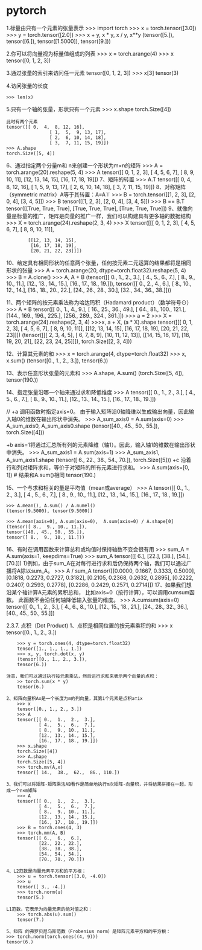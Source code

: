 # pytorch

1.标量由只有一个元素的张量表示
    >>> import torch
    >>> x = torch.tensor([3.0])
    >>> y = torch.tensor([2.0])
    >>> x + y, x * y, x / y, x**y
    (tensor([5.]), tensor([6.]), tensor([1.5000]), tensor([9.]))


2.你可以将向量视为标量值组成的列表
    >>> x = torch.arange(4)
    >>> x
    tensor([0, 1, 2, 3])

3.通过张量的索引来访问任一元素
    tensor([0, 1, 2, 3])
    >>> x[3]
    tensor(3)

4.访问张量的长度

    >>> len(x)
5.只有一个轴的张量，形状只有一个元素
    >>> x.shape
    torch.Size([4])
    
    此时有两个元素
    tensor([[ 0,  4,  8, 12, 16],
                    [ 1,  5,  9, 13, 17],
                    [ 2,  6, 10, 14, 18],
                    [ 3,  7, 11, 15, 19]])
    >>> A.shape
    torch.Size([5, 4])

6、通过指定两个分量m和 n来创建一个形状为m×n的矩阵
    >>> A = torch.arange(20).reshape(5, 4)
    >>> A
    tensor([[ 0,  1,  2,  3],
            [ 4,  5,  6,  7],
            [ 8,  9, 10, 11],
            [12, 13, 14, 15],
            [16, 17, 18, 19]])
7、矩阵的转置
    >>> A.T
    tensor([[ 0,  4,  8, 12, 16],
            [ 1,  5,  9, 13, 17],
            [ 2,  6, 10, 14, 18],
            [ 3,  7, 11, 15, 19]])
8、对称矩阵（symmetric matrix）A等于其转置：A=A⊤
    >>> B = torch.tensor([[1, 2, 3], [2, 0, 4], [3, 4, 5]])
    >>> B
    tensor([[1, 2, 3],
            [2, 0, 4],
            [3, 4, 5]])
    >>> B == B.T
    tensor([[True, True, True],
            [True, True, True],
            [True, True, True]])
9、就像向量是标量的推广，矩阵是向量的推广一样，我们可以构建具有更多轴的数据结构
    >>> X = torch.arange(24).reshape(2, 3, 4)
    >>> X
    tensor([[[ 0,  1,  2,  3],
             [ 4,  5,  6,  7],
             [ 8,  9, 10, 11]],
    
            [[12, 13, 14, 15],
             [16, 17, 18, 19],
             [20, 21, 22, 23]]])

10、给定具有相同形状的任意两个张量，任何按元素二元运算的结果都将是相同形状的张量
    >>> A = torch.arange(20, dtype=torch.float32).reshape(5, 4)
    >>> B = A.clone()
    >>> A, A + B
    (tensor([[ 0.,  1.,  2.,  3.],
            [ 4.,  5.,  6.,  7.],
            [ 8.,  9., 10., 11.],
            [12., 13., 14., 15.],
            [16., 17., 18., 19.]]), 
     tensor([[ 0.,  2.,  4.,  6.],
            [ 8., 10., 12., 14.],
            [16., 18., 20., 22.],
            [24., 26., 28., 30.],
            [32., 34., 36., 38.]]))

11、两个矩阵的按元素乘法称为哈达玛积（Hadamard product）（数学符号⊙）
    >>> A * B
    tensor([[  0.,   1.,   4.,   9.],
            [ 16.,  25.,  36.,  49.],
            [ 64.,  81., 100., 121.],
            [144., 169., 196., 225.],
            [256., 289., 324., 361.]])
    >>> a = 2
    >>> X = torch.arange(24).reshape(2, 3, 4)
    >>>x, a + X, (a * X).shape
    tensor([[[ 0,  1,  2,  3],
             [ 4,  5,  6,  7],
             [ 8,  9, 10, 11]],
            [[12, 13, 14, 15],
             [16, 17, 18, 19],
             [20, 21, 22, 23]]])
    (tensor([[[ 2,  3,  4,  5],
             [ 6,  7,  8,  9],
             [10, 11, 12, 13]],
            [[14, 15, 16, 17],
             [18, 19, 20, 21],
             [22, 23, 24, 25]]]), 
    torch.Size([2, 3, 4]))


12、计算其元素的和
    >>> x = torch.arange(4, dtype=torch.float32)
    >>> x, x.sum()
    (tensor([0., 1., 2., 3.]), 
     tensor(6.))

13、表示任意形状张量的元素和
    >>> A.shape, A.sum()
    (torch.Size([5, 4]), tensor(190.))


14、指定张量沿哪一个轴来通过求和降低维度
    >>> A
    tensor([[ 0.,  1.,  2.,  3.],
            [ 4.,  5.,  6.,  7.],
            [ 8.,  9., 10., 11.],
            [12., 13., 14., 15.],
            [16., 17., 18., 19.]])
    
//
+a 调用函数时指定axis=0。 由于输入矩阵沿0轴降维以生成输出向量，因此输入轴0的维数在输出形状中消失。
    >>> A_sum_axis0 = A.sum(axis=0)
    >>> A_sum_axis0, A_sum_axis0.shape
    (tensor([40., 45., 50., 55.]), torch.Size([4]))
    
+b axis=1将通过汇总所有列的元素降维（轴1）。因此，输入轴1的维数在输出形状中消失。
    >>> A_sum_axis1 = A.sum(axis=1)
    >>> A_sum_axis1, A_sum_axis1.shape
    (tensor([ 6., 22., 38., 54., 70.]), torch.Size([5]))
+c 沿着行和列对矩阵求和，等价于对矩阵的所有元素进行求和。
    >>> A.sum(axis=[0, 1])  # 结果和A.sum()相同
    tensor(190.)

15、一个与求和相关的量是平均值（mean或average）
    >>> A
    tensor([[ 0.,  1.,  2.,  3.],
            [ 4.,  5.,  6.,  7.],
            [ 8.,  9., 10., 11.],
            [12., 13., 14., 15.],
            [16., 17., 18., 19.]])

    >>> A.mean(), A.sum() / A.numel()
    (tensor(9.5000), tensor(9.5000))

    >>> A.mean(axis=0), A.sum(axis=0),  A.sum(axis=0) / A.shape[0]
    (tensor([ 8.,  9., 10., 11.]),
    tensor([40., 45., 50., 55.]), 
    tensor([ 8.,  9., 10., 11.]))

16、有时在调用函数来计算总和或均值时保持轴数不变会很有用
    >>> sum_A = A.sum(axis=1, keepdims=True)
    >>> sum_A
    tensor([[ 6.],
            [22.],
            [38.],
            [54.],
            [70.]])
    1)例如，由于sum_A在对每行进行求和后仍保持两个轴，我们可以通过广播将A除以sum_A。
    >>> A / sum_A
    tensor([[0.0000, 0.1667, 0.3333, 0.5000],
            [0.1818, 0.2273, 0.2727, 0.3182],
            [0.2105, 0.2368, 0.2632, 0.2895],
            [0.2222, 0.2407, 0.2593, 0.2778],
            [0.2286, 0.2429, 0.2571, 0.2714]])
17、如果我们想沿某个轴计算A元素的累积总和， 比如axis=0（按行计算），可以调用cumsum函数。 此函数不会沿任何轴降低输入张量的维度。
    >>> A.cumsum(axis=0)
    tensor([[ 0.,  1.,  2.,  3.],
            [ 4.,  6.,  8., 10.],
            [12., 15., 18., 21.],
            [24., 28., 32., 36.],
            [40., 45., 50., 55.]])

2.3.7. 点积（Dot Product)
    1、点积是相同位置的按元素乘积的和
        >>> x
        tensor([0., 1., 2., 3.])

        >>> y = torch.ones(4, dtype=torch.float32)
        tensor([1., 1., 1., 1.])
        >>> x, y, torch.dot(x, y)
        (tensor([0., 1., 2., 3.]), 
        tensor(6.))
    
    注意，我们可以通过执行按元素乘法，然后进行求和来表示两个向量的点积：
        >> torch.sum(x * y)
        tensor(6.)

    2、矩阵向量积Ax是一个长度为m的列向量，其第i个元素是点积a⊤ix
        >>> x
        tensor([0., 1., 2., 3.])
        >>> A
        tensor([[ 0.,  1.,  2.,  3.],
                [ 4.,  5.,  6.,  7.],
                [ 8.,  9., 10., 11.],
                [12., 13., 14., 15.],
                [16., 17., 18., 19.]])
        >>> x.shape
        torch.Size([4])
        >>> A.shape
        torch.Size([5, 4])
        >>> torch.mv(A,x)
        tensor([ 14.,  38.,  62.,  86., 110.])

    3、我们可以将矩阵-矩阵乘法AB看作是简单地执行m次矩阵-向量积，并将结果拼接在一起，形成一个n×m矩阵
        >>> A
        tensor([[ 0.,  1.,  2.,  3.],
                [ 4.,  5.,  6.,  7.],
                [ 8.,  9., 10., 11.],
                [12., 13., 14., 15.],
                [16., 17., 18., 19.]])
        >>> B = torch.ones(4, 3)
        >>> torch.mm(A, B)
        tensor([[ 6.,  6.,  6.],
                [22., 22., 22.],
                [38., 38., 38.],
                [54., 54., 54.],
                [70., 70., 70.]])
    
    4、L2范数是向量元素平方和的平方根：
        >>> u = torch.tensor([3.0, -4.0])
        >>> u
        tensor([ 3., -4.])
        >>> torch.norm(u)
        tensor(5.)
    
    L1范数，它表示为向量元素的绝对值之和： 
        >>> torch.abs(u).sum()
        tensor(7.)

    5、矩阵 的弗罗贝尼乌斯范数（Frobenius norm）是矩阵元素平方和的平方根： 
    >>> torch.norm(torch.ones((4, 9)))
    tensor(6.)


    


